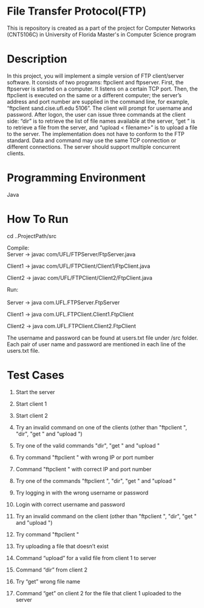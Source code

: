 # File Transfer Protocol(FTP)
This is repository is created as a part of the project for Computer Networks (CNT5106C) in University of Florida Master's in Computer Science program

# Description
In this project, you will implement a simple version of FTP client/server software. It consists of two programs: ftpclient and ftpserver. First, the ftpserver is started on a computer. It listens on a certain TCP port. Then, the ftpclient is executed on the same or a different computer; the server’s address and port number are supplied in the command line, for example, “ftpclient sand.cise.ufl.edu 5106”. The client will prompt for username and password. After logon, the user can issue three commands at the client side: “dir” is to retrieve the list of file names available at the server, “get <filename>” is to retrieve a file from the server, and “upload < filename>” is to upload a file to the server.
The implementation does not have to conform to the FTP standard. Data and command may use the same TCP connection or different connections. The server should support multiple concurrent clients.
  
# Programming Environment
Java

# How To Run
cd ..ProjectPath/src

Compile: <br/> 
Server ->  javac com/UFL/FTPServer/FtpServer.java 

Client1 -> javac com/UFL/FTPClient/Client1/FtpClient.java 

Client2 -> javac com/UFL/FTPClient/Client2/FtpClient.java



Run: <br/> <br/>
Server ->  java com.UFL.FTPServer.FtpServer

Client1 -> java com.UFL.FTPClient.Client1.FtpClient

Client2 -> java com.UFL.FTPClient.Client2.FtpClient

The username and password can be found at users.txt file under /src folder. Each pair of user name and password are mentioned in each line of the users.txt file.


# Test Cases
1) Start the server

2) Start client 1

3) Start client 2

4) Try an invalid command on one of the clients (other than "ftpclient <IP port>", "dir", "get <filename>" and "upload <filename>")

5) Try one of the valid commands "dir", "get <filename>" and "upload <filename>"

6) Try command "ftpclient <IP port>" with wrong IP or port number

7) Command "ftpclient <IP port>" with correct IP and port number

8) Try one of the commands "ftpclient <IP port>", "dir", "get <filename>" and "upload <filename>"

9) Try logging in with the wrong username or password

10) Login with correct username and password

11) Try an invalid command on the client (other than "ftpclient <IP port>", "dir", "get <filename>" and "upload <filename>")

12) Try command "ftpclient <IP port>"

13) Try uploading a file that doesn’t exist

14) Command “upload” for a valid file from client 1 to server

15) Command “dir” from client 2

16) Try “get” wrong file name

17) Command “get” on client 2 for the file that client 1 uploaded to the server
